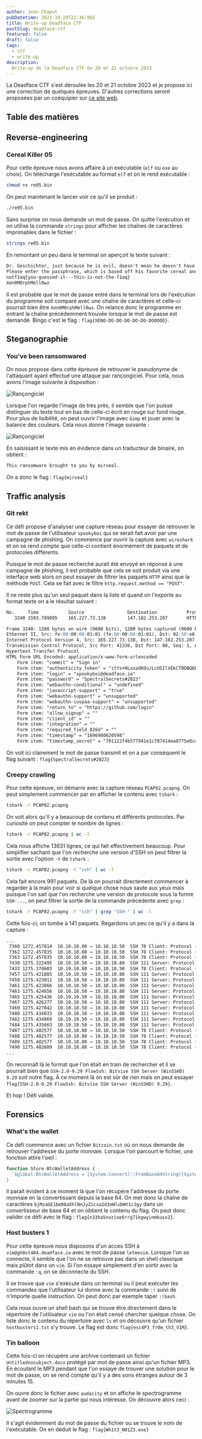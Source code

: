 ```yaml
---
author: Jean Chaput
pubDatetime: 2023-10-24T21:36:00Z
title: Write-up Deadface CTF
postSlug: deadface-ctf
featured: false
draft: false
tags:
  - ctf
  - write-up
description:
  Write-up de la Deadface CTF du 20 et 21 octobre 2023
---
```


La Deadface CTF s'est déroulée les 20 et 21 octobre 2023 et je propose ici une correction de quelques épreuves. D'autres corrections seront proposées par un coéquipier sur [ce site web](https://www.enzo-cadoni.fr).

## Table des matières

## Reverse-engineering

### Cereal Killer 05

Pour cette épreuve nous avons affaire à un exécutable (`elf` ou `exe` au choix). On télécharge l'exécutable au format `elf` et on le rend exécutable :

```sh
chmod +x re05.bin
```

On peut maintenant le lancer voir ce qu'il se produit :

```sh
./re05.bin
```

Sans surprise on nous demande un mot de passe. On quitte l'exécution et on utilise la commande `strings` pour afficher les chaînes de caractères imprimables dans le fichier :

```sh
strings re05.bin
```

En remontant un peu dans le terminal on aperçoit le texte suivant :

```md
Dr. Geschichter, just because he is evil, doesn't mean he doesn't have a favorite cereal.
Please enter the passphrase, which is based off his favorite cereal and entity:
notf1aq{you-guessed-it---this-is-not-the-f1aq}
Xen0M0rphMell0wz
```

Il est probable que le mot de passe entré dans le terminal lors de l'exécution du programme soit comparé avec une chaîne de caractères et celle-ci pourrait bien être `Xen0M0rphMell0wz`. On relance donc le programme en entrant la chaîne précédemment trouvée lorsque le mot de passe est demandé. Bingo c'est le flag : `flag{XENO-DO-DO-DO-DO-DO-DOOOOO}`.

## Steganographie

### You've been ransomwared

On nous propose dans cette épreuve de retrouver le pseudonyme de l'attaquant ayant effectué une attaque par rançongiciel. Pour cela, nous avons l'image suivante à disposition :

![Rançongiciel](@assets/images/deadface-ctf-23/ransomwared.png)

Lorsque l'on regarde l'image de très près, il semble que l'on puisse distinguer du texte tout en bas de celle-ci écrit en rouge sur fond rouge. Pour plus de lisibilité, on peut ouvrir l'image avec `Gimp` et jouer avec la balance des couleurs. Cela nous donne l'image suivante :

![Rançongiciel](@assets/images/deadface-ctf-23/filtered-ransomware.png)

En saisissant le texte mis en évidence dans un traducteur de binaire, on obtient :

```md
This ransomware brought to you by mirveal.
```

On a donc le flag : `flag{mirveal}`

## Traffic analysis

### Git rekt

Ce défi propose d'analyser une capture réseau pour essayer de retrouver le mot de passe de l'utilisateur `spookyboi` qui se serait fait avoir par une campagne de phishing. On commence par ouvrir la capture avec `wireshark` et on se rend compte que celle-ci contient énormément de paquets et de protocoles différents. 

Puisque le mot de passe recherché aurait été envoyé en réponse à une campagne de phishing, il est probable que cela se soit produit via une interface web alors on peut essayer de filtrer les paquets `HTTP` ainsi que la méthode `POST`. Cela se fait avec le filtre `http.request.method == "POST"`.

Il ne reste plus qu'un seul paquet dans la liste et quand on l'exporte au format texte  on a le résultat suivant :

```md
No.     Time           Source                Destination           Protocol Length Info
   3240 1593.789095    165.227.73.138        147.182.253.207       HTTP     1200   POST /session HTTP/1.1  (application/x-www-form-urlencoded)

Frame 3240: 1200 bytes on wire (9600 bits), 1200 bytes captured (9600 bits)
Ethernet II, Src: fe:00:00:00:01:01 (fe:00:00:00:01:01), Dst: 02:50:e8:ba:d7:30 (02:50:e8:ba:d7:30)
Internet Protocol Version 4, Src: 165.227.73.138, Dst: 147.182.253.207
Transmission Control Protocol, Src Port: 41336, Dst Port: 80, Seq: 1, Ack: 1, Len: 1134
Hypertext Transfer Protocol
HTML Form URL Encoded: application/x-www-form-urlencoded
    Form item: "commit" = "Sign in"
    Form item: "authenticity_token" = "itYs+HLxxadKOu/LcUSIlVEkCT0DBQ6EwYw2TO0D28Za9lQoiAGqbgjQ0p2IewNCvvtRkN0XcJrK5Me1ndYRvw=="
    Form item: "login" = "spookyboi@deadface.io"
    Form item: "password" = "SpectralSecrets#2023"
    Form item: "webauthn-conditional" = "undefined"
    Form item: "javascript-support" = "true"
    Form item: "webauthn-support" = "unsupported"
    Form item: "webauthn-iuvpaa-support" = "unsupported"
    Form item: "return_to" = "https://github.com/login"
    Form item: "allow_signup" = ""
    Form item: "client_id" = ""
    Form item: "integration" = ""
    Form item: "required_field_826d" = ""
    Form item: "timestamp" = "1696980020598"
    Form item: "timestamp_secret" = "701122f4b577941e1c787414ea0775e8cd9e974f8c5b46eceff028a721e9d713"
```

On voit ici clairement le mot de passe transmit et on a par conséquent le flag suivant : `flag{SpectralSecrets#2023}`

### Creepy crawling

Pour cette épreuve, on démarre avec la capture réseau `PCAP02.pcapng`. On peut simplement commencer par en afficher le contenu avec `tshark` :

```sh
tshark -r PCAP02.pcapng
```

On voit alors qu'il y a beaucoup de contenu et différents protocoles. Par curiosité on peut compter le nombre de lignes :

```sh
tshark -r PCAP02.pcapng | wc -l
```

Cela nous affiche 13631 lignes, ce qui fait effectivement beaucoup. Pour simplifier sachant que l'on recherche une version d'SSH on peut filtrer la sortie avec l'option `-Y` de `tshark` :

```sh
tshark -r PCAP02.pcapng -Y "ssh" | wc -l
```

Cela fait encore 991 paquets. De là on pourrait directement commencer à regarder à la main pour voir si quelque chose nous saute aux yeux mais puisque l'on sait que l'on recherche une version de protocole sous la forme `SSH-...`, on peut filtrer la sortie de la commande précédente avec `grep` :

```sh
tshark -r PCAP02.pcapng -Y "ssh" | grep "SSH-" | wc -l
```

Cette fois-ci, on tombe à 141 paquets. Regardons un peu ce qu'il y a dans la capture :

```md
...
 7360 1272.457814  10.10.10.80 → 10.10.10.50  SSH 78 Client: Protocol (SSH-2.0-libssh2_1.10.0)
 7362 1272.457835  10.10.10.80 → 10.10.10.50  SSH 78 Client: Protocol (SSH-2.0-libssh2_1.10.0)
 7363 1272.457835  10.10.10.80 → 10.10.10.50  SSH 78 Client: Protocol (SSH-2.0-libssh2_1.10.0)
 7430 1275.322495  10.10.10.50 → 10.10.10.80  SSH 111 Server: Protocol (SSH-2.0-9.29 FlowSsh: Bitvise SSH Server (WinSSHD) 9.29)
 7433 1275.370603  10.10.10.80 → 10.10.10.50  SSH 78 Client: Protocol (SSH-2.0-libssh2_1.10.0)
 7457 1275.421885  10.10.10.50 → 10.10.10.80  SSH 111 Server: Protocol (SSH-2.0-9.29 FlowSsh: Bitvise SSH Server (WinSSHD) 9.29)
 7459 1275.423011  10.10.10.50 → 10.10.10.80  SSH 111 Server: Protocol (SSH-2.0-9.29 FlowSsh: Bitvise SSH Server (WinSSHD) 9.29)
 7461 1275.423866  10.10.10.50 → 10.10.10.80  SSH 111 Server: Protocol (SSH-2.0-9.29 FlowSsh: Bitvise SSH Server (WinSSHD) 9.29)
 7463 1275.424656  10.10.10.50 → 10.10.10.80  SSH 111 Server: Protocol (SSH-2.0-9.29 FlowSsh: Bitvise SSH Server (WinSSHD) 9.29)
 7465 1275.425436  10.10.10.50 → 10.10.10.80  SSH 111 Server: Protocol (SSH-2.0-9.29 FlowSsh: Bitvise SSH Server (WinSSHD) 9.29)
 7467 1275.426277  10.10.10.50 → 10.10.10.80  SSH 111 Server: Protocol (SSH-2.0-9.29 FlowSsh: Bitvise SSH Server (WinSSHD) 9.29)
 7469 1275.427042  10.10.10.50 → 10.10.10.80  SSH 111 Server: Protocol (SSH-2.0-9.29 FlowSsh: Bitvise SSH Server (WinSSHD) 9.29)
 7480 1275.434033  10.10.10.50 → 10.10.10.80  SSH 111 Server: Protocol (SSH-2.0-9.29 FlowSsh: Bitvise SSH Server (WinSSHD) 9.29)
 7482 1275.434869  10.10.10.50 → 10.10.10.80  SSH 111 Server: Protocol (SSH-2.0-9.29 FlowSsh: Bitvise SSH Server (WinSSHD) 9.29)
 7484 1275.435663  10.10.10.50 → 10.10.10.80  SSH 111 Server: Protocol (SSH-2.0-9.29 FlowSsh: Bitvise SSH Server (WinSSHD) 9.29)
 7487 1275.482577  10.10.10.80 → 10.10.10.50  SSH 78 Client: Protocol (SSH-2.0-libssh2_1.10.0)
 7488 1275.482577  10.10.10.80 → 10.10.10.50  SSH 78 Client: Protocol (SSH-2.0-libssh2_1.10.0)
 7489 1275.482577  10.10.10.80 → 10.10.10.50  SSH 78 Client: Protocol (SSH-2.0-libssh2_1.10.0)
 7490 1275.482609  10.10.10.80 → 10.10.10.50  SSH 78 Client: Protocol (SSH-2.0-libssh2_1.10.0)
...
```

On reconnaît là le format que l'on était en train de rechercher et il se pourrait bien que `SSH-2.0-9.29 FlowSsh: Bitvise SSH Server (WinSSHD) 9.29` soit notre flag. À ce moment là on est sûr de rien mais on peut essayer `flag{SSH-2.0-9.29 FlowSsh: Bitvise SSH Server (WinSSHD) 9.29}`.

Et hop ! Défi validé.

## Forensics

### What's the wallet

Ce défi commence avec un fichier `Bitcoin.txt` où on nous demande de retrouver l'addresse du porte monnaie. Lorsque l'on parcourt le fichier, une fonction attire l'oeil :

```js
function Store-BtcWalletAddress {
  `$global:BtcWalletAddress = [System.Convert]::FromBase64String([System.Text.Encoding]::UTF8.GetBytes('bjMzaGE1bm96aXhlNnJyZzcxa2d3eWlubWt1c3gy'))
}
```

Il paraît évident à ce moment là que l'on récupère l'addresse du porte monnaie en la convertissant depuis la base 64. On met donc la chaîne de caractères `bjMzaGE1bm96aXhlNnJyZzcxa2d3eWlubWt1c3gy` dans un convertisseur de base 64 et on obtient le contenu du flag. On peut donc valider ce défi avec le flag : `flag{n33ha5nozixe6rrg71kgwyinmkusx2}`.

### Host busters 1

Pour cette épreuve nous disposons d'un acces SSH à `vim@gh0st404.deadface.io` avec le mot de passe `letmevim`. Lorsque l'on se connecte, il semble que l'on ne se retrouve pas dans un shell classique mais plûtot dans un `vim`. Si l'on essaye simplement d'en sortir avec la commande `:q`, on se déconnecte du SSH. 

Il se trouve que `vim` s'exécute dans un terminal ou il peut exécuter les commandes que l'utilisateur lui donne avec la commande `:!` suivi de n'importe quelle instruction. On peut donc par exemple taper `:!bash`.

Cela nous ouvre un shell bash qui se trouve être directement dans le répertoire de l'utilisateur `vim` ou l'on était censé chercher quelque chose. On liste donc le contenu du répertoire avec `ls` et on découvre qu'un fichier `hostbusters1.txt` s'y trouve. Le flag est donc `flag{esc4P3_fr0m_th3_V1M}`.

### Tin balloon

Cette fois-ci on récupère une archive contenant un fichier `Untitlednosubject.docx` protégé par mot de passe ainsi qu'un fichier MP3. En écoutant le MP3 pendant que l'on essaye de trouver une solution pour le mot de passe, on se rend compte qu'il y a des sons étranges autour de 3 minutes 15. 

On ouvre donc le fichier avec `audacity` et on affiche le spectrogramme avant de zoomer sur la partie qui nous intéresse. On découvre alors ceci :

![Spectrogramme](@assets/images/deadface-ctf-23/spectrogram.png)

Il s'agit évidemment du mot de passe du fichier ou se trouve le nom de l'exécutable. On en déduit le flag : `flag{Wh1t3_N01Z3.exe}`